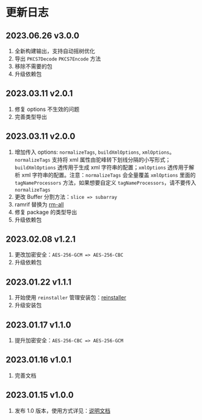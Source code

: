 # 更新日志

## 2023.06.26 v3.0.0

1. 全新构建输出，支持自动摇树优化
2. 导出 `PKCS7Decode` `PKCS7Encode` 方法
3. 移除不需要的包
4. 升级依赖包

## 2023.03.11 v2.0.1

1. 修复 options 不生效的问题
2. 完善类型导出

## 2023.03.11 v2.0.0

1. 增加传入 options: `normalizeTags`, `buildXmlOptions`, `xmlOptions`。`normalizeTags` 支持将 xml 属性由驼峰转下划线分隔的小写形式；`buildXmlOptions` 透传用于生成 xml 字符串的配置；`xmlOptions` 透传用于解析 xml 字符串的配置。注意：`normalizeTags` 会全量覆盖 `xmlOptions` 里面的 `tagNameProcessors` 方法，如果想要自定义 `tagNameProcessors`，请不要传入 `normalizeTags`
2. 更改 Buffer 分割方法：`slice => subarray`
3. ramrif 替换为 [rm-all](https://github.com/saqqdy/rm-all)
4. 修复 package 的类型导出
5. 升级依赖包

## 2023.02.08 v1.2.1

1. 更改加密安全：`AES-256-GCM => AES-256-CBC`
2. 升级依赖包

## 2023.01.22 v1.1.1

1. 开始使用 `reinstaller` 管理安装包：[reinstaller](https://github.com/saqqdy/reinstaller)
2. 升级安装包

## 2023.01.17 v1.1.0

1. 提升加密安全：`AES-256-CBC => AES-256-GCM`

## 2023.01.16 v1.0.1

1. 完善文档

## 2023.01.15 v1.0.0

1. 发布 1.0 版本，使用方式详见：[说明文档](./README.md)
